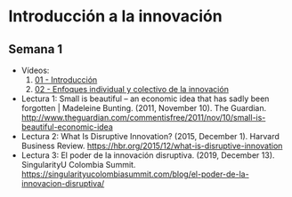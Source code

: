 # Introducción a la innovación

## Semana 1
* Vídeos:
  1. [01 - Introducción](https://youtu.be/j_mdMl_CNOQ)
  1. [02 - Enfoques individual y colectivo de la innovación](https://youtu.be/hn8UMXjawvQ)
* Lectura 1: Small is beautiful – an economic idea that has sadly been forgotten | Madeleine Bunting. (2011, November 10). The Guardian. http://www.theguardian.com/commentisfree/2011/nov/10/small-is-beautiful-economic-idea
* Lectura 2: What Is Disruptive Innovation? (2015, December 1). Harvard Business Review. https://hbr.org/2015/12/what-is-disruptive-innovation
* Lectura 3: El poder de la innovación disruptiva. (2019, December 13). SingularityU Colombia Summit. https://singularityucolombiasummit.com/blog/el-poder-de-la-innovacion-disruptiva/

